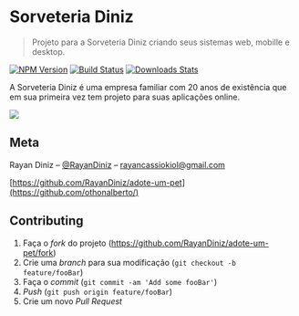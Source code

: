 # Sorveteria Diniz
> Projeto para a Sorveteria Diniz criando seus sistemas web, mobille e desktop.

[![NPM Version][npm-image]][npm-url]
[![Build Status][travis-image]][travis-url]
[![Downloads Stats][npm-downloads]][npm-url]

A Sorveteria Diniz é uma empresa familiar com 20 anos de existência que em sua primeira vez tem projeto para suas aplicações online.

![](favicon.ico)

## Meta

Rayan Diniz – [@RayanDiniz](https://twitter.com/rayancassio) – rayancassiokiol@gmail.com

[https://github.com/RayanDiniz/adote-um-pet](https://github.com/othonalberto/)

## Contributing

1. Faça o _fork_ do projeto (<https://github.com/RayanDiniz/adote-um-pet/fork>)
2. Crie uma _branch_ para sua modificação (`git checkout -b feature/fooBar`)
3. Faça o _commit_ (`git commit -am 'Add some fooBar'`)
4. _Push_ (`git push origin feature/fooBar`)
5. Crie um novo _Pull Request_

[npm-image]: https://img.shields.io/npm/v/datadog-metrics.svg?style=flat-square
[npm-url]: https://npmjs.org/package/datadog-metrics
[npm-downloads]: https://img.shields.io/npm/dm/datadog-metrics.svg?style=flat-square
[travis-image]: https://img.shields.io/travis/dbader/node-datadog-metrics/master.svg?style=flat-square
[travis-url]: https://travis-ci.org/dbader/node-datadog-metrics
